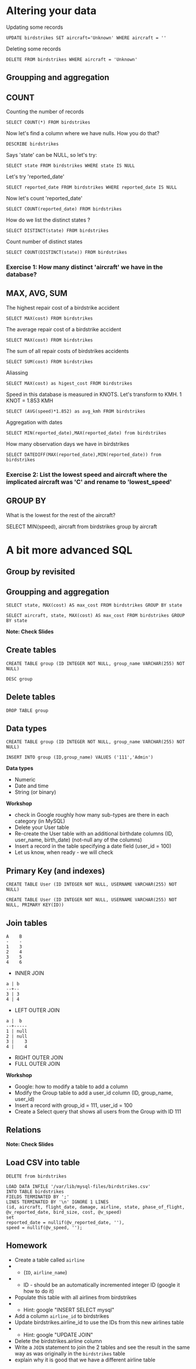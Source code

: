 # Altering your data

Updating some records

`UPDATE birdstrikes SET aircraft='Unknown' WHERE aircraft = ''`

Deleting some records

`DELETE FROM birdstrikes WHERE aircraft = 'Unknown'`

## Groupping and aggregation

## COUNT

Counting the number of records

`SELECT COUNT(*) FROM birdstrikes`

Now let's find a column where we have nulls. How you do that?

`DESCRIBE birdstrikes`

Says 'state' can be NULL, so let's try:

`SELECT state FROM birdstrikes WHERE state IS NULL`

Let's try 'reported_date'

`SELECT reported_date FROM birdstrikes WHERE reported_date IS NULL`

Now let's count 'reported_date'

`SELECT COUNT(reported_date) FROM birdstrikes`

How do we list the distinct states ?

`SELECT DISTINCT(state) FROM birdstrikes`

Count number of distinct states

`SELECT COUNT(DISTINCT(state)) FROM birdstrikes`

### Exercise 1: How many distinct 'aircraft' we have in the database?

## MAX, AVG, SUM

The highest repair cost of a birdstrike accident

`SELECT MAX(cost) FROM birdstrikes`

The average repair cost of a birdstrike accident

`SELECT MAX(cost) FROM birdstrikes`

The sum of all repair costs of birdstrikes accidents

`SELECT SUM(cost) FROM birdstrikes`

Aliassing

`SELECT MAX(cost) as higest_cost FROM birdstrikes`

Speed in this database is measured in KNOTS. Let's transform to KMH. 1 KNOT = 1.853 KMH

`SELECT (AVG(speed)*1.852) as avg_kmh FROM birdstrikes`

Aggregation with dates

`SELECT MIN(reported_date),MAX(reported_date) from birdstrikes`

How many observation days we have in birdstrikes

`SELECT DATEDIFF(MAX(reported_date),MIN(reported_date)) from birdstrikes`


### Exercise 2: List the lowest speed and aircraft where the implicated aircraft was 'C' and rename to 'lowest_speed'


## GROUP BY

What is the lowest for the rest of the aircraft?

SELECT MIN(speed), aircraft from birdstrikes group by aircraft





# A bit more advanced SQL

## Group by revisited

## Groupping and aggregation

`SELECT state, MAX(cost) AS max_cost FROM birdstrikes GROUP BY state`

`SELECT aircraft, state, MAX(cost) AS max_cost FROM birdstrikes GROUP BY state`

**Note: Check Slides**

## Create tables

`CREATE TABLE group (ID INTEGER NOT NULL, group_name VARCHAR(255) NOT NULL)`

`DESC group`

## Delete tables

`DROP TABLE group`

## Data types

`CREATE TABLE group (ID INTEGER NOT NULL, group_name VARCHAR(255) NOT NULL)`

`INSERT INTO group (ID,group_name) VALUES ('111','Admin')`

**Data types**

* Numeric
* Date and time
* String (or binary)

**Workshop**
- check in Google roughly how many sub-types are there in each category (in MySQL)
- Delete your User table
- Re-create the User table with an additional birthdate columns (ID, user_name, birth_date) (not-null any of the columns)
- Insert a record in the table specifying a date field (user_id = 100)
- Let us know, when ready - we will check 

## Primary Key (and indexes)

`CREATE TABLE User (ID INTEGER NOT NULL, USERNAME VARCHAR(255) NOT NULL)`

`CREATE TABLE User (ID INTEGER NOT NULL, USERNAME VARCHAR(255) NOT NULL, PRIMARY KEY(ID))`

## Join tables

```
A    B
-    -
1    3
2    4
3    5
4    6
```

* INNER JOIN

```
a | b
--+--
3 | 3
4 | 4
```

* LEFT OUTER JOIN
```
a |  b
--+-----
1 | null
2 | null
3 |    3
4 |    4
```

* RIGHT OUTER JOIN
* FULL OUTER JOIN

**Workshop**
- Google: how to modify a table to add a column
- Modify the Group table to add a user_id column (ID, group_name, user_id)
- Insert a record with group_id = 111, user_id = 100
- Create a Select query that shows all users from the Group with ID 111

## Relations

**Note: Check Slides**

## Load CSV into table

```
DELETE from birdstrikes
```

```
LOAD DATA INFILE '/var/lib/mysql-files/birdstrikes.csv' 
INTO TABLE birdstrikes 
FIELDS TERMINATED BY ';' 
LINES TERMINATED BY '\n' IGNORE 1 LINES
(id, aircraft, flight_date, damage, airline, state, phase_of_flight, @v_reported_date, bird_size, cost, @v_speed)
set
reported_date = nullif(@v_reported_date, ''),
speed = nullif(@v_speed, '');
```

## Homework
* Create a table called `airline`
* * (`ID`, `airline_name`)
* * ID - should be an automatically incremented integer ID (google it how to do it)
* Populate this table with all airlines from birdstrikes
* * Hint: google "INSERT SELECT mysql"
* Add a column `airline_id` to birdstrikes
* Update birdstrikes.airline_id to use the IDs from this new airlines table
* * Hint: google "UPDATE JOIN"
* Delete the birdstrikes.airline column
* Write a `JOIN` statement to join the 2 tables and see the result in the same way as was originally in the `birdstrikes` table
* explain why it is good that we have a different airline table
